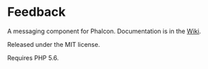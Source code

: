 # Feedback
A messaging component for Phalcon.  Documentation is in the [Wiki](https://github.com/quasipickle/feedback/wiki).

Released under the MIT license.

Requires PHP 5.6.
